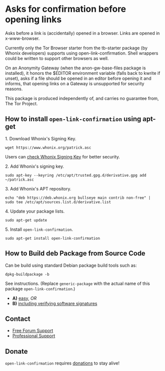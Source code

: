 # Asks for confirmation before opening links #

Asks before a link is (accidentally) opened in a browser. Links are opened in
x-www-browser.

Currently only the Tor Browser starter from the tb-starter package (by Whonix
developers) supports using open-link-confirmation. Shell wrappers could be
written to support other browsers as well.

On an Anonymity Gateway (when the anon-gw-base-files package is installed), it
honors the $EDITOR environment variable (falls back to kwrite if unset), asks
if a file should be opened in an editor before opening it and informs, that
opening links on a Gateway is unsupported for security reasons.

This package is produced independently of, and carries no guarantee from,
The Tor Project.
## How to install `open-link-confirmation` using apt-get ##

1\. Download Whonix's Signing Key.

```
wget https://www.whonix.org/patrick.asc
```

Users can [check Whonix Signing Key](https://www.whonix.org/wiki/Whonix_Signing_Key) for better security.

2\. Add Whonix's signing key.

```
sudo apt-key --keyring /etc/apt/trusted.gpg.d/derivative.gpg add ~/patrick.asc
```

3\. Add Whonix's APT repository.

```
echo "deb https://deb.whonix.org bullseye main contrib non-free" | sudo tee /etc/apt/sources.list.d/derivative.list
```

4\. Update your package lists.

```
sudo apt-get update
```

5\. Install `open-link-confirmation`.

```
sudo apt-get install open-link-confirmation
```

## How to Build deb Package from Source Code ##

Can be build using standard Debian package build tools such as:

```
dpkg-buildpackage -b
```

See instructions. (Replace `generic-package` with the actual name of this package `open-link-confirmation`.)

* **A)** [easy](https://www.whonix.org/wiki/Dev/Build_Documentation/generic-package/easy), _OR_
* **B)** [including verifying software signatures](https://www.whonix.org/wiki/Dev/Build_Documentation/generic-package)

## Contact ##

* [Free Forum Support](https://forums.whonix.org)
* [Professional Support](https://www.whonix.org/wiki/Professional_Support)

## Donate ##

`open-link-confirmation` requires [donations](https://www.whonix.org/wiki/Donate) to stay alive!
